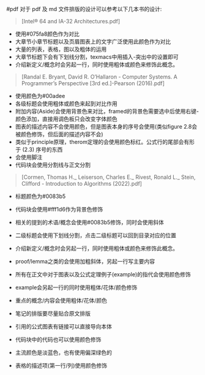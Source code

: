#pdf
对于 pdf 及 md 文件排版的设计可以参考以下几本书的设计:

>  [Intel® 64 and IA-32 Architectures.pdf]
- 使用#075fa8颜色作为对比
- 大章节小章节标题以及页眉图表上的文字广泛使用此颜色作为对比
- 大量的列表，表格，图以及粗体的运用
- 大章节标题下会有下划线分割，texmacs中用插入-突出中的设置即可
- 介绍新定义/概念时会另起一行，同时使用粗体或颜色来修饰此概念。

> [Randal E. Bryant, David R. O’Hallaron - Computer Systems. A Programmer’s Perspective [3rd ed.]-Pearson (2016).pdf]
- 使用颜色为#00adee
- 各级标题会使用粗体或颜色来起到对比作用
- 附加内容(Aside)会使用背景色来对比，framed的背景色需要选中后使用右键-颜色添加，直接用调色板只会改变字体颜色
- 图表的描述内容不会使用颜色，但是图表本身的序号会使用(类似figure 2.8会被颜色修饰，但后面的描述内容不会)
- 类似于principle原理，therom定理的会使用颜色标红。公式行的尾部会有形于 (2.3) 序号的东西
- 会使用脚注
- 代码块会使用分割线与正文分割

> [Cormen, Thomas H._ Leiserson, Charles E._ Rivest, Ronald L._ Stein, Clifford - Introduction to Algorithms (2022).pdf]
- 标题颜色为#0083b5
- 代码块会使用#fff1d6作为背景色修饰
- 相关的提到的术语/概念会使用#0083b5修饰，同时会使用斜体
- 二级标题会使用下划线分割，点击二级标题可以回到目录对应的位置
- 介绍新定义/概念时会另起一行，同时使用粗体或颜色来修饰此概念。
- proof/lemma之类的会使用加粗斜体，另起一行写主要内容

- 所有在正文中对于图表以及公式定理例子(example)的指代会使用颜色修饰
- example会另起一行的同时使用粗体/花体/颜色修饰
- 重点的概念/内容会使用粗体/花体/颜色
- 笔记的排版要尽量贴合原文排版
- 引用的公式图表有链接可以直接导向本体
- 代码块中的代码也可以使用颜色修饰
- 主流颜色是淡蓝色，也有使用偏深绿色的
- 表格的描述项(第一行/列)使用颜色修饰
